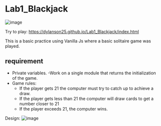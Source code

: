 # Lab1_Blackjack
![image](https://user-images.githubusercontent.com/54459436/162554191-b47e7605-616b-4927-a334-cc8919420656.png)

Try to play: https://dylanson25.github.io/Lab1_Blackjack/index.html

This is a basic practice using Vanilla Js where a basic solitaire game was played.
 ## requirement
 
 - Private variables.
-Work on a single module that returns the initialization of the game.
- Game rules:
  - If the player gets 21 the computer must try to catch up to achieve a draw.
  - If the player gets less than 21 the computer will draw cards to get a number closer to 21
  - If the player exceeds 21, the computer wins.
 
 Design:
 ![image](https://user-images.githubusercontent.com/54459436/162554340-2af9c9c2-6214-4aa8-89b8-303216c79360.png)
